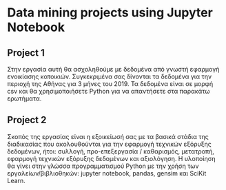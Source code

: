 # Data mining projects using Jupyter Notebook

## Project 1

Στην εργασία αυτή θα ασχοληθούμε με δεδομένα από γνωστή εφαρμογή ενοικίασης
κατοικιών. Συγκεκριμένα σας δίνονται τα δεδομένα για την περιοχή της Αθήνας για 3
μήνες του 2019. Τα δεδομένα είναι σε μορφή csv και θα χρησιμοποιήσετε Python για να
απαντήσετε στα παρακάτω ερωτήματα.

## Project 2

Σκοπός της εργασίας είναι η εξοικείωσή σας με τα βασικά στάδια της διαδικασίας που
ακολουθούνται για την εφαρμογή τεχνικών εξόρυξης δεδομένων, ήτοι: συλλογή,
προ-επεξεργασία / καθαρισμός, μετατροπή, εφαρμογή τεχνικών εξόρυξης δεδομένων
και αξιολόγηση. Η υλοποίηση θα γίνει στην γλώσσα προγραμματισμού Python με την
χρήση των εργαλείων/βιβλιοθηκών: jupyter notebook, pandas, gensim και SciKit Learn.
